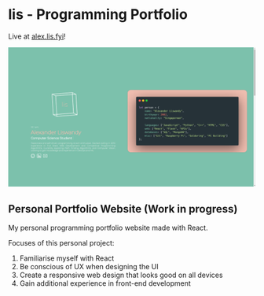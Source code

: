 # lis - Programming Portfolio

Live at [alex.lis.fyi](alex.lis.fyi)!

![lis](src/assets/images/projects/lis.png)

## Personal Portfolio Website (Work in progress)

My personal programming portfolio website made with React.

Focuses of this personal project:
1. Familiarise myself with React
2. Be conscious of UX when designing the UI
3. Create a responsive web design that looks good on all devices
4. Gain additional experience in front-end development
